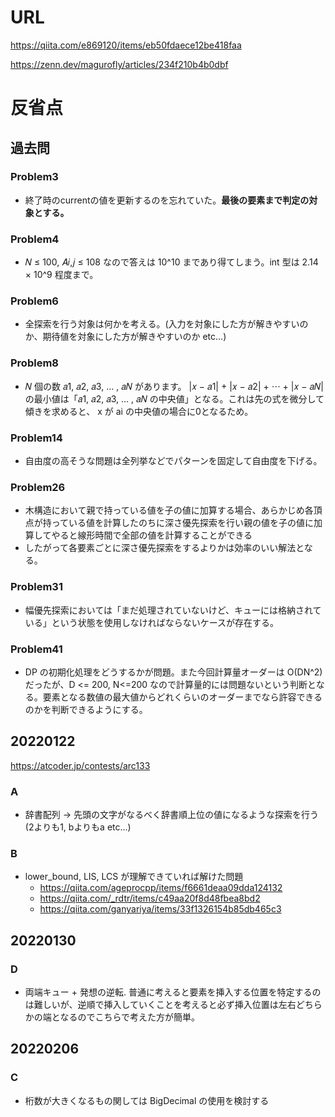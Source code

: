# URL
https://qiita.com/e869120/items/eb50fdaece12be418faa

https://zenn.dev/magurofly/articles/234f210b4b0dbf

# 反省点

## 過去問

### Problem3

- 終了時のcurrentの値を更新するのを忘れていた。**最後の要素まで判定の対象とする。**

### Problem4
- 𝑁 ≤ 100, 𝐴𝑖,𝑗 ≤ 108 なので答えは 10^10 まであり得てしまう。int 型は 2.14 × 10^9 程度まで。

### Problem6
- 全探索を行う対象は何かを考える。(入力を対象にした方が解きやすいのか、期待値を対象にした方が解きやすいのか etc...)

### Problem8
- 𝑁 個の数 𝑎1, 𝑎2, 𝑎3, … , 𝑎𝑁 があります。 |𝑥 − 𝑎1| + |𝑥 − 𝑎2| + ⋯ + |𝑥 − 𝑎𝑁| の最小値は「𝑎1, 𝑎2, 𝑎3, … , 𝑎𝑁 の中央値」となる。これは先の式を微分して傾きを求めると、 x が ai の中央値の場合に0となるため。

### Problem14
- 自由度の高そうな問題は全列挙などでパターンを固定して自由度を下げる。

### Problem26
- 木構造において親で持っている値を子の値に加算する場合、あらかじめ各頂点が持っている値を計算したのちに深さ優先探索を行い親の値を子の値に加算してやると線形時間で全部の値を計算することができる
- したがって各要素ごとに深さ優先探索をするよりかは効率のいい解法となる。

### Problem31
- 幅優先探索においては「まだ処理されていないけど、キューには格納されている」という状態を使用しなければならないケースが存在する。

### Problem41
- DP の初期化処理をどうするかが問題。また今回計算量オーダーは O(DN^2)だったが、D <= 200, N<=200 なので計算量的には問題ないという判断となる。要素となる数値の最大値からどれくらいのオーダーまでなら許容できるのかを判断できるようにする。

## 20220122
https://atcoder.jp/contests/arc133

### A
- 辞書配列 -> 先頭の文字がなるべく辞書順上位の値になるような探索を行う(2よりも1, bよりもa etc...)

### B
- lower_bound, LIS, LCS が理解できていれば解けた問題
  - https://qiita.com/ageprocpp/items/f6661deaa09dda124132
  - https://qiita.com/_rdtr/items/c49aa20f8d48fbea8bd2
  - https://qiita.com/ganyariya/items/33f1326154b85db465c3

## 20220130

### D
- 両端キュー + 発想の逆転. 普通に考えると要素を挿入する位置を特定するのは難しいが、逆順で挿入していくことを考えると必ず挿入位置は左右どちらかの端となるのでこちらで考えた方が簡単。

## 20220206

### C
- 桁数が大きくなるもの関しては BigDecimal の使用を検討する